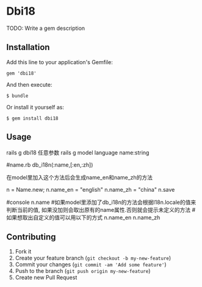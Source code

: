 # Dbi18

TODO: Write a gem description

## Installation

Add this line to your application's Gemfile:

    gem 'dbi18'

And then execute:

    $ bundle

Or install it yourself as:

    $ gem install dbi18

## Usage

rails g dbi18 任意参数
rails g model language name:string

#name.rb
db_i18n(:name,[:en,:zh])

在model里加入这个方法后会生成name_en和name_zh的方法

n = Name.new;
n.name_en = "english"
n.name_zh = "china"
n.save

#console
n.name #如果model里添加了db_i18n的方法会根据I18n.locale的值来判断当前的值,
如果没加则会取出原有的name属性.否则就会提示未定义的方法
#如果想取出自定义的值可以用以下的方式
n.name_en
n.name_zh


## Contributing

1. Fork it
2. Create your feature branch (`git checkout -b my-new-feature`)
3. Commit your changes (`git commit -am 'Add some feature'`)
4. Push to the branch (`git push origin my-new-feature`)
5. Create new Pull Request
